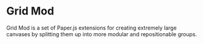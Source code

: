 Grid Mod
========

Grid Mod is a set of Paper.js extensions for creating extremely large canvases
by splitting them up into more modular and repositionable groups.
